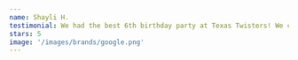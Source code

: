 ```yaml
---
name: Shayli H.
testimonial: We had the best 6th birthday party at Texas Twisters! We could not be happier with our experience, and we would highly encourage everyone to book a party here!
stars: 5
image: '/images/brands/google.png'
---
```


